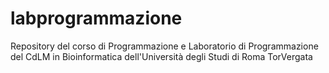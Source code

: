 # labprogrammazione
Repository del corso di Programmazione e Laboratorio di Programmazione del CdLM in Bioinformatica dell'Università degli Studi di Roma TorVergata
